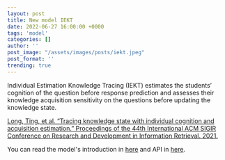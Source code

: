 ```yaml
---
layout: post
title: New model IEKT
date: 2022-06-27 16:00:00 +0000
tags: 'model'
categories: []
author: ''
post_image: "/assets/images/posts/iekt.jpeg"
post_format: ''
trending: true
---
```

Individual Estimation Knowledge Tracing (IEKT) estimates the students’ cognition of the question before response prediction and assesses their knowledge acquisition sensitivity on the questions before updating the knowledge state.

[Long, Ting, et al. “Tracing knowledge state with individual cognition and acquisition estimation.” Proceedings of the 44th International ACM SIGIR Conference on Research and Development in Information Retrieval. 2021.](https://wnzhang.net/papers/2021-sigir-iekt.pdf)

You can read the model's introduction in [here](https://pykt-toolkit.readthedocs.io/en/latest/models.html#iekt) and API in [here](https://pykt-toolkit.readthedocs.io/en/latest/pykt.models.html#module-pykt.models.iekt).